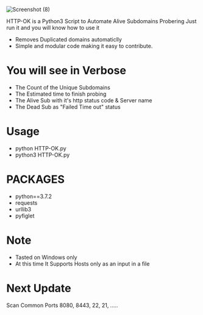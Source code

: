 
![Screenshot (8)](https://user-images.githubusercontent.com/51271019/153992379-0ad49411-c4f1-4ab4-93e8-ea3d77316cb6.png)


HTTP-OK is a Python3 Script to Automate Alive Subdomains Probering 
Just run it and you will know how to use it 

* Removes Duplicated domains automaticlly
* Simple and modular code making it easy to contribute.

# You will see in Verbose
* The Count of the Unique Subdomains
* The Estimated time to finish probing
* The Alive Sub with it's http status code & Server name
* The Dead Sub as "Failed Time out" status


# Usage
* python HTTP-OK.py 
* python3 HTTP-OK.py 

# PACKAGES
* python==3.7.2
* requests
* urllib3
* pyfiglet

# Note 
* Tasted on Windows only 
* At this time It Supports Hosts only as an input in a file 

# Next Update 
Scan Common Ports  8080, 8443, 22, 21, .....
